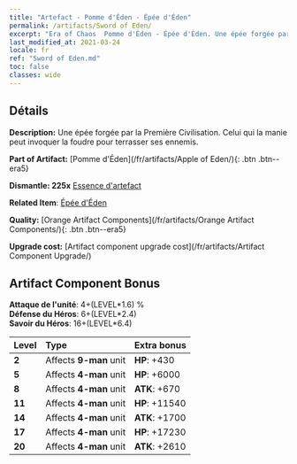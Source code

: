 ```yaml
---
title: "Artefact - Pomme d'Éden - Épée d'Éden"
permalink: /artifacts/Sword of Eden/
excerpt: "Era of Chaos  Pomme d'Éden - Épée d'Éden. Une épée forgée par la Première Civilisation. Celui qui la manie peut invoquer la foudre pour terrasser ses ennemis."
last_modified_at: 2021-03-24
locale: fr
ref: "Sword of Eden.md"
toc: false
classes: wide
---
```




## Détails

 **Description:** Une épée forgée par la Première Civilisation. Celui qui la manie peut invoquer la foudre pour terrasser ses ennemis.

 **Part of Artifact:** [Pomme d'Éden](/fr/artifacts/Apple of Eden/){: .btn .btn--era5}

 **Dismantle: 225x** [Essence d'artefact](/fr/Items/con_905/)

 **Related Item**: [Épée d'Éden](/fr/Items/art_185/)

 **Quality:** [Orange Artifact Components](/fr/artifacts/Orange Artifact Components/){: .btn .btn--era5}

 **Upgrade cost:** [Artifact component upgrade cost](/fr/artifacts/Artifact Component Upgrade/)

## Artifact Component Bonus

  **Attaque de l'unité**: 4+(LEVEL\*1.6) %<br/>**Défense du Héros**: 6+(LEVEL\*2.4)<br/>**Savoir du Héros**: 16+(LEVEL\*6.4)

  |  Level  | Type |    Extra bonus  | 
  |:--------|:-----|:----------------| 
  | **2** | Affects **9-man** unit | **HP**: +430 | 
  | **5** | Affects **4-man** unit | **HP**: +6000 | 
  | **8** | Affects **4-man** unit | **ATK**: +670 | 
  | **11** | Affects **4-man** unit | **HP**: +11540 | 
  | **14** | Affects **4-man** unit | **ATK**: +1700 | 
  | **17** | Affects **4-man** unit | **HP**: +17230 | 
  | **20** | Affects **4-man** unit | **ATK**: +2610 | 
